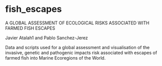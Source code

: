 # fish_escapes
A GLOBAL ASSESSMENT OF ECOLOGICAL RISKS ASSOCIATED WITH FARMED FISH ESCAPES

Javier Atalah1 and Pablo Sanchez-Jerez

Data and scripts used for a global assessment and visualisation of the invasive, genetic and pathogenic impacts risk associated with escapes of farmed fish into Marine Ecoregions of the World.
